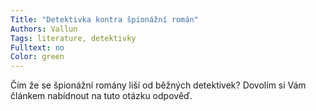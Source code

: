 ```yaml
---
Title: "Detektivka kontra špionážní román"
Authors: Vallun
Tags: literature, detektivky
Fulltext: no
Color: green
---
```

Čím že se špionážní romány liší od běžných
detektivek? Dovolím si Vám článkem
nabídnout na tuto otázku odpověď.